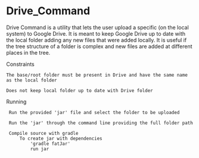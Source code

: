 # Drive_Command

Drive Command is a utility that lets the user upload a specific (on the local system) to Google Drive. It is meant
to keep Google Drive up to date with the local folder adding any new files that were added locally. It is useful 
if the tree structure of a folder is complex and new files are added at different places in the tree.

Constraints

    The base/root folder must be present in Drive and have the same name as the local folder

    Does not keep local folder up to date with Drive folder

Running

     Run the provided 'jar' file and select the folder to be uploaded

     Run the 'jar' through the command line providing the full folder path

     Compile source with gradle
         To create jar with dependencies
             'gradle fatJar'
             run jar